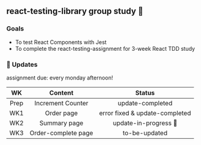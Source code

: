 ## react-testing-library group study 📲

### Goals
- To test React Components with Jest
- To complete the react-testing-assignment for 3-week React TDD study
### 📗 Updates
assignment due: every monday afternoon!

| WK | Content | Status | 
| :--: | :-----------------: | :------------: |
|  Prep | Increment Counter  | update-completed |  
|  WK1 | Order page | error fixed & update-completed |   
|  WK2 | Summary page | update-in-progress 🍨  |  
|  WK3 | Order-complete page | to-be-updated | 

